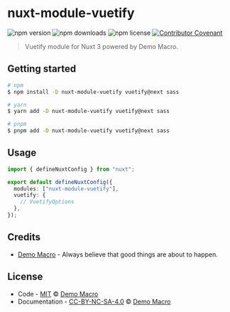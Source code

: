 # nuxt-module-vuetify

![npm version](https://img.shields.io/npm/v/nuxt-module-vuetify)
![npm downloads](https://img.shields.io/npm/dw/nuxt-module-vuetify)
![npm license](https://img.shields.io/npm/l/nuxt-module-vuetify)
[![Contributor Covenant](https://img.shields.io/badge/Contributor%20Covenant-2.1-4baaaa.svg)](https://www.contributor-covenant.org/version/2/1/code_of_conduct/)

> Vuetify module for Nuxt 3 powered by Demo Macro.

## Getting started

```bash
# npm
$ npm install -D nuxt-module-vuetify vuetify@next sass

# yarn
$ yarn add -D nuxt-module-vuetify vuetify@next sass

# pnpm
$ pnpm add -D nuxt-module-vuetify vuetify@next sass
```

## Usage

```ts
import { defineNuxtConfig } from "nuxt";

export default defineNuxtConfig({
  modules: ["nuxt-module-vuetify"],
  vuetify: {
    // VuetifyOptions
  },
});
```

## Credits

- [Demo Macro](https://github.com/DemoMacro) - Always believe that good things are about to happen.

## License

- Code - [MIT](LICENSE) &copy; [Demo Macro](https://imst.xyz/)
- Documentation - [CC-BY-NC-SA-4.0](https://creativecommons.org/licenses/by-nc-sa/4.0/) &copy; [Demo Macro](https://imst.xyz/)
